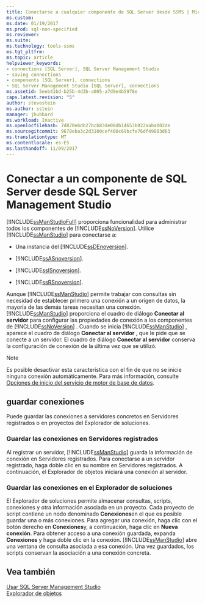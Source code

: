 ```yaml
---
title: Conectarse a cualquier componente de SQL Server desde SSMS | Microsoft Docs
ms.custom: 
ms.date: 01/19/2017
ms.prod: sql-non-specified
ms.reviewer: 
ms.suite: 
ms.technology: tools-ssms
ms.tgt_pltfrm: 
ms.topic: article
helpviewer_keywords:
- connections [SQL Server], SQL Server Management Studio
- saving connections
- components [SQL Server], connections
- SQL Server Management Studio [SQL Server], connections
ms.assetid: 5eeb41bd-b25b-4d3b-a005-a7d9e4b5978e
caps.latest.revision: "5"
author: stevestein
ms.author: sstein
manager: jhubbard
ms.workload: Inactive
ms.openlocfilehash: 7d870ebdb27bcb83de08db14653b022aaba002de
ms.sourcegitcommit: 9678eba3c2d3100cef408c69bcfe76df49803d63
ms.translationtype: MT
ms.contentlocale: es-ES
ms.lasthandoff: 11/09/2017
---
```

# <a name="connect-to-any-sql-server-component-from-sql-server-management-studio"></a>Conectar a un componente de SQL Server desde SQL Server Management Studio
[!INCLUDE[ssManStudioFull](../../includes/ssmanstudiofull_md.md)] proporciona funcionalidad para administrar todos los componentes de [!INCLUDE[ssNoVersion](../../includes/ssnoversion_md.md)]. Utilice [!INCLUDE[ssManStudio](../../includes/ssmanstudio_md.md)] para conectarse a:  
  
-   Una instancia del [!INCLUDE[ssDEnoversion](../../includes/ssdenoversion_md.md)].  
  
-   [!INCLUDE[ssASnoversion](../../includes/ssasnoversion_md.md)].  
  
-   [!INCLUDE[ssISnoversion](../../includes/ssisnoversion_md.md)].  
  
-   [!INCLUDE[ssRSnoversion](../../includes/ssrsnoversion_md.md)].  
  
Aunque [!INCLUDE[ssManStudio](../../includes/ssmanstudio_md.md)] permite trabajar con consultas sin necesidad de establecer primero una conexión a un origen de datos, la mayoría de las demás tareas necesitan una conexión. [!INCLUDE[ssManStudio](../../includes/ssmanstudio_md.md)] proporciona el cuadro de diálogo **Conectar al servidor** para configurar las propiedades de conexión a los componentes de [!INCLUDE[ssNoVersion](../../includes/ssnoversion_md.md)] . Cuando se inicia [!INCLUDE[ssManStudio](../../includes/ssmanstudio_md.md)] , aparece el cuadro de diálogo **Conectar al servidor** , que le pide que se conecte a un servidor. El cuadro de diálogo **Conectar al servidor** conserva la configuración de conexión de la última vez que se utilizó.  
  
> [!NOTE]  
> Es posible desactivar esta característica con el fin de que no se inicie ninguna conexión automáticamente. Para más información, consulte [Opciones de inicio del servicio de motor de base de datos](http://msdn.microsoft.com/en-us/d373298b-f6cf-458a-849d-7083ecb54ef5).  
  
## <a name="saving-connections"></a>guardar conexiones  
Puede guardar las conexiones a servidores concretos en Servidores registrados o en proyectos del Explorador de soluciones.  
  
### <a name="saving-connections-in-registered-servers"></a>Guardar las conexiones en Servidores registrados  
Al registrar un servidor, [!INCLUDE[ssManStudio](../../includes/ssmanstudio_md.md)] guarda la información de conexión en Servidores registrados. Para conectarse a un servidor registrado, haga doble clic en su nombre en Servidores registrados. A continuación, el Explorador de objetos iniciará una conexión al servidor.  
  
### <a name="saving-connections-in-solution-explorer"></a>Guardar las conexiones en el Explorador de soluciones  
El Explorador de soluciones permite almacenar consultas, scripts, conexiones y otra información asociada en un proyecto. Cada proyecto de script contiene un nodo denominado **Conexiones**en el que es posible guardar una o más conexiones. Para agregar una conexión, haga clic con el botón derecho en **Conexiones**y, a continuación, haga clic en **Nueva conexión**. Para obtener acceso a una conexión guardada, expanda **Conexiones** y haga doble clic en la conexión. [!INCLUDE[ssManStudio](../../includes/ssmanstudio_md.md)] abre una ventana de consulta asociada a esa conexión. Una vez guardados, los scripts conservan la asociación a una conexión concreta.  
  
## <a name="see-also"></a>Vea también  
[Usar SQL Server Management Studio](../../ssms/use-sql-server-management-studio.md)  
[Explorador de objetos](../../ssms/object/object-explorer.md)  
  
